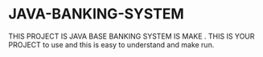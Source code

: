 # JAVA-BANKING-SYSTEM
THIS PROJECT IS JAVA BASE BANKING SYSTEM IS MAKE . THIS IS YOUR PROJECT to use and this is easy to understand and make run.

